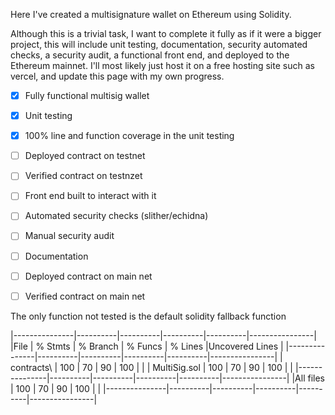 Here I've created a multisignature wallet on Ethereum using Solidity.

Although this is a trivial task, I want to complete it fully as if it 
were a bigger project, this will include unit testing, documentation,
security automated checks, a security audit, a functional front end, 
and deployed to the Ethereum mainnet. I'll most likely just host it on
a free hosting site such as vercel, and update this page with my own
progress.

- [x] Fully functional multisig wallet
- [x] Unit testing
- [x] 100% line and function coverage in the unit testing
- [ ] Deployed contract on testnet
- [ ] Verified contract on testnzet
- [ ] Front end built to interact with it
- [ ] Automated security checks (slither/echidna)
- [ ] Manual security audit
- [ ] Documentation
- [ ] Deployed contract on main net
- [ ] Verified contract on main net


The only function not tested is the default solidity fallback function

|---------------|----------|----------|----------|----------|----------------|
|File           |  % Stmts | % Branch |  % Funcs |  % Lines |Uncovered Lines |
|---------------|----------|----------|----------|----------|----------------|
| contracts\    |      100 |       70 |       90 |      100 |                |
|  MultiSig.sol |      100 |       70 |       90 |      100 |                |
|---------------|----------|----------|----------|----------|----------------|
|All files      |      100 |       70 |       90 |      100 |                |
|---------------|----------|----------|----------|----------|----------------|
